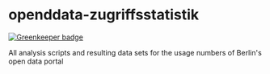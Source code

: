 # openddata-zugriffsstatistik

[![Greenkeeper badge](https://badges.greenkeeper.io/technologiestiftung/openddata-zugriffsstatistik.svg)](https://greenkeeper.io/)

All analysis scripts and resulting data sets for the usage numbers of Berlin's open data portal
